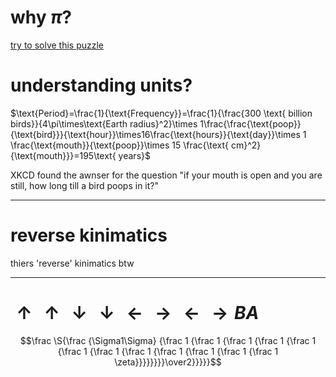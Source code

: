 # why $\pi$?

[try to solve this puzzle](https://www.youtube.com/watch?v=HEfHFsfGXjs)




# understanding units?

$\text{Period}=\frac{1}{\text{Frequency}}=\frac{1}{\frac{300
\text{ billion birds}}{4\pi\times\text{Earth radius}^2}\times
1\frac{\frac{\text{poop}}{\text{bird}}}{\text{hour}}\times16\frac{\text{hours}}{\text{day}}\times
1 \frac{\text{mouth}}{\text{poop}}\times 15 \frac{\text{
cm}^2}{\text{mouth}}}=195\text{ years}$

 XKCD found the awnser for the question "if your mouth is open and you are still, how long till a bird poops in it?"

---
# reverse kinimatics

thiers 'reverse' kinimatics btw

---


# $\uparrow \uparrow \downarrow \downarrow \leftarrow \rightarrow \leftarrow \rightarrow BA$

$$\frac \S{\frac {\Sigma1\Sigma} {\frac 1 {\frac 1 {\frac 1 {\frac 1 {\frac 1 {\frac 1 {\frac 1 {\frac 1 {\frac 1 {\frac 1 {\frac 1 {\frac 1 \zeta}}}}}}}}\over2}}}}}$$  
